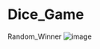 # Dice_Game
Random_Winner
![image](https://user-images.githubusercontent.com/89643798/235619091-b97abdc0-2cdc-42e4-a0d1-8b3e2e1970d1.png)

